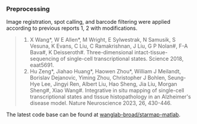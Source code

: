 ### Preprocessing

Image registration, spot calling, and barcode filtering were applied according to previous reports 1, 2 with modifications.

> 1. X Wang*, W E Allen*, M Wright, E Sylwestrak, N Samusik, S Vesuna, K Evans, C Liu, C Ramakrishnan, J Liu, G P Nolan#, F-A Bava#, K Deisseroth#. Three-dimensional intact-tissue-sequencing of single-cell transcriptional states. Science 2018, eaat5691.
> 2. Hu Zeng*, Jiahao Huang*, Haowen Zhou*, William J Meilandt, Borislav Dejanovic, Yiming Zhou, Christopher J Bohlen, Seung-Hye Lee, Jingyi Ren, Albert Liu, Hao Sheng, Jia Liu, Morgan Sheng#, Xiao Wang#. Integrative in situ mapping of single-cell transcriptional states and tissue histopathology in an Alzheimer's disease model. Nature Neuroscience 2023, 26, 430-446.

The latest code base can be found at [wanglab-broad/starmap-matlab](https://github.com/wanglab-broad/starmap-matlab). 

